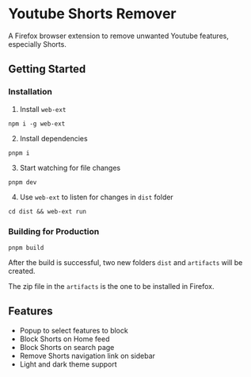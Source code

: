 # Youtube Shorts Remover

A Firefox browser extension to remove unwanted Youtube features, especially Shorts.

## Getting Started

### Installation

1. Install `web-ext`

```
npm i -g web-ext
```

2. Install dependencies

```
pnpm i
```

3. Start watching for file changes

```
pnpm dev
```

4. Use `web-ext` to listen for changes in `dist` folder

```
cd dist && web-ext run
```

### Building for Production

```
pnpm build
```

After the build is successful, two new folders `dist` and `artifacts` will be created.

The zip file in the `artifacts` is the one to be installed in Firefox.

## Features

- Popup to select features to block
- Block Shorts on Home feed
- Block Shorts on search page
- Remove Shorts navigation link on sidebar
- Light and dark theme support
